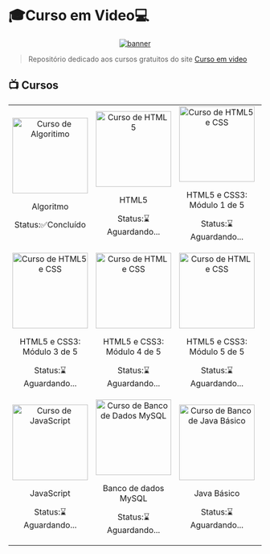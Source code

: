 <h1>🎓Curso em Video💻</h1>

<p align="center">
  <a href="https://www.youtube.com/cursoemvideo" target="_blank">
    <img align="center" src="https://www.cursoemvideo.com/wp-content/uploads/2021/10/cursoemvideo.png" alt="banner"/>
  </a>
</p>

> Repositório dedicado aos cursos gratuitos do site <a href="https://www.cursoemvideo.com/" target="_blank">Curso em video</a>

 ## 📺  Cursos
 <table align="center">
  <tr>
    <td align="center">
       <a href='https://www.youtube.com/watch?v=S9uPNppGsGo&list=PLpwygc0AuGOXJ18fPwPNIeXvzKid_AUkm'><img src='https://www.cursoemvideo.com/wp-content/uploads/2019/08/algoritmos-300x300.jpg' alt="Curso de Algoritimo" width="150"></a>
      <p>Algoritmo</p>
      <p>Status:✅Concluído</p>      
    </td>
    <td align="center">
      <a href='https://www.youtube.com/watch?v=S9uPNppGsGo&list=PLpwygc0AuGOXJ18fPwPNIeXvzKid_AUkm'><img src='https://www.cursoemvideo.com/wp-content/uploads/2019/08/html5-300x300.jpg' alt="Curso de HTML 5" width="150"></a>
      <p>HTML5</p>
      <p>Status:⌛Aguardando...</p>  
    </td>
    <td align="center">
      <a href='https://www.youtube.com/watch?v=S9uPNppGsGo&list=PLpwygc0AuGOXJ18fPwPNIeXvzKid_AUkm'><img src='https://www.cursoemvideo.com/wp-content/uploads/2020/11/htmlcss-vip-mod1-300x300.jpg' alt="Curso de HTML5 e CSS" width="150"></a>
      <p>HTML5 e CSS3: Módulo 1 de 5</p>
      <p>Status:⌛Aguardando...</p>  
    </td>
    <td align="center">
      <a href='https://www.youtube.com/watch?v=S9uPNppGsGo&list=PLpwygc0AuGOXJ18fPwPNIeXvzKid_AUkm'><img src='https://www.cursoemvideo.com/wp-content/uploads/2020/11/htmlcss-vip-mod2-300x300.jpg' alt="Curso de HTML5 e CSS" width="150"></a>
      <p>HTML5 e CSS3: Módulo 2 de 5</p>
      <p>Status:⌛Aguardando...</p>  
    </td>
  
  </tr>
    <tr>
    <td align="center">
       <a href='https://www.youtube.com/watch?v=S9uPNppGsGo&list=PLpwygc0AuGOXJ18fPwPNIeXvzKid_AUkm'><img src='https://www.cursoemvideo.com/wp-content/uploads/2020/11/htmlcss-vip-mod3-300x300.jpg' alt="Curso de HTML5 e CSS" width="150"></a>
      <p>HTML5 e CSS3: Módulo 3 de 5</p>
      <p>Status:⌛Aguardando...</p>      
    </td>
    <td align="center">
      <a href='https://www.youtube.com/watch?v=S9uPNppGsGo&list=PLpwygc0AuGOXJ18fPwPNIeXvzKid_AUkm'><img src='https://www.cursoemvideo.com/wp-content/uploads/2022/05/htmlcss-mod4-300x300.jpg' alt="Curso de HTML e CSS" width="150"></a>
      <p>HTML5 e CSS3: Módulo 4 de 5</p>
      <p>Status:⌛Aguardando...</p>  
    </td>
    <td align="center">
      <a href='https://www.youtube.com/watch?v=S9uPNppGsGo&list=PLpwygc0AuGOXJ18fPwPNIeXvzKid_AUkm'><img src='https://www.cursoemvideo.com/wp-content/uploads/2024/06/htmlcss-mod5-300x300.jpg' alt="Curso de HTML e CSS" width="150"></a>
      <p>HTML5 e CSS3: Módulo 5 de 5</p>
      <p>Status:⌛Aguardando...</p>  
    </td>
    <td align="center">
      <a href='https://www.youtube.com/watch?v=S9uPNppGsGo&list=PLpwygc0AuGOXJ18fPwPNIeXvzKid_AUkm'><img src='https://www.cursoemvideo.com/wp-content/uploads/2020/04/git-1-300x300.png' alt="Curso de Banco de Git e Github" width="150"></a>
      <p>Git e Github</p>
      <p>Status:⌛Aguardando...</p>  
    </td>
  
  </tr>
     <tr>
    <td align="center">
       <a href='https://www.youtube.com/watch?v=S9uPNppGsGo&list=PLpwygc0AuGOXJ18fPwPNIeXvzKid_AUkm'><img src='https://www.cursoemvideo.com/wp-content/uploads/2019/08/javascript-300x300.jpg' alt="Curso de JavaScript" width="150"></a>
      <p>JavaScript</p>
      <p>Status:⌛Aguardando...</p>      
    </td>
    <td align="center">
      <a href='https://www.youtube.com/watch?v=S9uPNppGsGo&list=PLpwygc0AuGOXJ18fPwPNIeXvzKid_AUkm'><img src='https://www.cursoemvideo.com/wp-content/uploads/2019/08/bancodedados-sql-300x300.jpg' alt="Curso de Banco de Dados MySQL" width="150"></a>
      <p>Banco de dados MySQL</p>
      <p>Status:⌛Aguardando...</p>  
    </td>
    <td align="center">
      <a href='https://www.youtube.com/watch?v=S9uPNppGsGo&list=PLpwygc0AuGOXJ18fPwPNIeXvzKid_AUkm'><img src='https://www.cursoemvideo.com/wp-content/uploads/2019/08/java-300x300.jpg' alt="Curso de Banco de Java Básico" width="150"></a>
      <p>Java Básico</p>
      <p>Status:⌛Aguardando...</p>  
    </td>
    <td align="center">
      <a href='https://www.youtube.com/watch?v=S9uPNppGsGo&list=PLpwygc0AuGOXJ18fPwPNIeXvzKid_AUkm'><img src='https://www.cursoemvideo.com/wp-content/uploads/2019/08/poo-java-300x300.jpg' alt="Curso de Java POO" width="150"></a>
      <p>Java POO</p>
      <p>Status:⌛Aguardando...</p>  
    </td>
  
  </tr>
  
  </tr>
</table>

